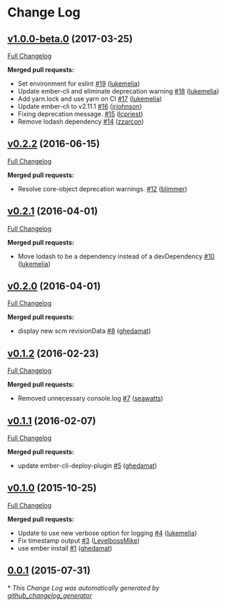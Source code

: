 # Change Log

## [v1.0.0-beta.0](https://github.com/ember-cli-deploy/ember-cli-deploy-display-revisions/tree/v1.0.0-beta.0) (2017-03-25)
[Full Changelog](https://github.com/ember-cli-deploy/ember-cli-deploy-display-revisions/compare/v0.2.2...v1.0.0-beta.0)

**Merged pull requests:**

- Set environment for eslint [\#19](https://github.com/ember-cli-deploy/ember-cli-deploy-display-revisions/pull/19) ([lukemelia](https://github.com/lukemelia))
- Update ember-cli and eliminate deprecation warning [\#18](https://github.com/ember-cli-deploy/ember-cli-deploy-display-revisions/pull/18) ([lukemelia](https://github.com/lukemelia))
- Add yarn.lock and use yarn on CI [\#17](https://github.com/ember-cli-deploy/ember-cli-deploy-display-revisions/pull/17) ([lukemelia](https://github.com/lukemelia))
- Update ember-cli to v2.11.1 [\#16](https://github.com/ember-cli-deploy/ember-cli-deploy-display-revisions/pull/16) ([jrjohnson](https://github.com/jrjohnson))
- Fixing deprecation message. [\#15](https://github.com/ember-cli-deploy/ember-cli-deploy-display-revisions/pull/15) ([lcpriest](https://github.com/lcpriest))
- Remove lodash dependency [\#14](https://github.com/ember-cli-deploy/ember-cli-deploy-display-revisions/pull/14) ([zzarcon](https://github.com/zzarcon))

## [v0.2.2](https://github.com/ember-cli-deploy/ember-cli-deploy-display-revisions/tree/v0.2.2) (2016-06-15)
[Full Changelog](https://github.com/ember-cli-deploy/ember-cli-deploy-display-revisions/compare/v0.2.1...v0.2.2)

**Merged pull requests:**

- Resolve core-object deprecation warnings. [\#12](https://github.com/ember-cli-deploy/ember-cli-deploy-display-revisions/pull/12) ([blimmer](https://github.com/blimmer))

## [v0.2.1](https://github.com/ember-cli-deploy/ember-cli-deploy-display-revisions/tree/v0.2.1) (2016-04-01)
[Full Changelog](https://github.com/ember-cli-deploy/ember-cli-deploy-display-revisions/compare/v0.2.0...v0.2.1)

**Merged pull requests:**

- Move lodash to be a dependency instead of a devDependency [\#10](https://github.com/ember-cli-deploy/ember-cli-deploy-display-revisions/pull/10) ([lukemelia](https://github.com/lukemelia))

## [v0.2.0](https://github.com/ember-cli-deploy/ember-cli-deploy-display-revisions/tree/v0.2.0) (2016-04-01)
[Full Changelog](https://github.com/ember-cli-deploy/ember-cli-deploy-display-revisions/compare/v0.1.2...v0.2.0)

**Merged pull requests:**

- display new scm revisionData [\#8](https://github.com/ember-cli-deploy/ember-cli-deploy-display-revisions/pull/8) ([ghedamat](https://github.com/ghedamat))

## [v0.1.2](https://github.com/ember-cli-deploy/ember-cli-deploy-display-revisions/tree/v0.1.2) (2016-02-23)
[Full Changelog](https://github.com/ember-cli-deploy/ember-cli-deploy-display-revisions/compare/v0.1.1...v0.1.2)

**Merged pull requests:**

- Removed unnecessary console.log [\#7](https://github.com/ember-cli-deploy/ember-cli-deploy-display-revisions/pull/7) ([seawatts](https://github.com/seawatts))

## [v0.1.1](https://github.com/ember-cli-deploy/ember-cli-deploy-display-revisions/tree/v0.1.1) (2016-02-07)
[Full Changelog](https://github.com/ember-cli-deploy/ember-cli-deploy-display-revisions/compare/v0.1.0...v0.1.1)

**Merged pull requests:**

- update ember-cli-deploy-plugin [\#5](https://github.com/ember-cli-deploy/ember-cli-deploy-display-revisions/pull/5) ([ghedamat](https://github.com/ghedamat))

## [v0.1.0](https://github.com/ember-cli-deploy/ember-cli-deploy-display-revisions/tree/v0.1.0) (2015-10-25)
[Full Changelog](https://github.com/ember-cli-deploy/ember-cli-deploy-display-revisions/compare/0.0.1...v0.1.0)

**Merged pull requests:**

- Update to use new verbose option for logging [\#4](https://github.com/ember-cli-deploy/ember-cli-deploy-display-revisions/pull/4) ([lukemelia](https://github.com/lukemelia))
- Fix timestamp output [\#3](https://github.com/ember-cli-deploy/ember-cli-deploy-display-revisions/pull/3) ([LevelbossMike](https://github.com/LevelbossMike))
- use ember install [\#1](https://github.com/ember-cli-deploy/ember-cli-deploy-display-revisions/pull/1) ([ghedamat](https://github.com/ghedamat))

## [0.0.1](https://github.com/ember-cli-deploy/ember-cli-deploy-display-revisions/tree/0.0.1) (2015-07-31)


\* *This Change Log was automatically generated by [github_changelog_generator](https://github.com/skywinder/Github-Changelog-Generator)*